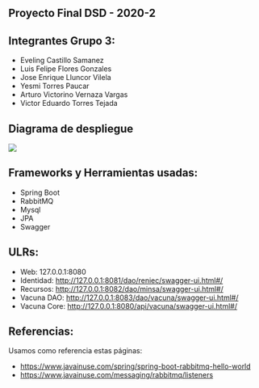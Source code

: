 ## Proyecto Final  DSD - 2020-2

## Integrantes Grupo 3: 
+ Eveling Castillo Samanez​
+ Luis Felipe Flores Gonzales​
+ Jose Enrique Lluncor Vilela​
+ Yesmi Torres Paucar​
+ Arturo Victorino Vernaza Vargas​
+ Victor Eduardo Torres Tejada​

## Diagrama de despliegue
![](2020-12-04-21-01-54.png)

## Frameworks y Herramientas usadas:
+ Spring Boot
+ RabbitMQ
+ Mysql
+ JPA
+ Swagger

## ULRs:
+ Web: 127.0.0.1:8080
+ Identidad: http://127.0.0.1:8081/dao/reniec/swagger-ui.html#/
+ Recursos: http://127.0.0.1:8082/dao/minsa/swagger-ui.html#/
+ Vacuna DAO: http://127.0.0.1:8083/dao/vacuna/swagger-ui.html#/
+ Vacuna Core: http://127.0.0.1:8080/api/vacuna/swagger-ui.html#/


## Referencias:
Usamos como referencia estas páginas: 
 + https://www.javainuse.com/spring/spring-boot-rabbitmq-hello-world
 + https://www.javainuse.com/messaging/rabbitmq/listeners